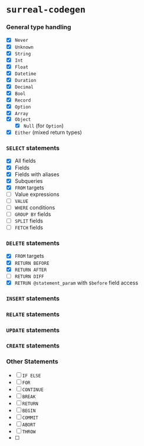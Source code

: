 # `surreal-codegen`


### General type handling
- [x] `Never`
- [x] `Unknown`
- [x] `String`
- [x] `Int`
- [x] `Float`
- [x] `Datetime`
- [x] `Duration`
- [x] `Decimal`
- [x] `Bool`
- [x] `Record`
- [x] `Option`
- [x] `Array`
- [x] `Object`
  - [x] `Null` (for `Option`)
- [x] `Either` (mixed return types)

### `SELECT` statements
- [x] All fields
- [x] Fields
- [x] Fields with aliases
- [x] Subqueries
- [x] `FROM` targets
- [ ] Value expressions
- [ ] `VALUE`
- [ ] `WHERE` conditions
- [ ] `GROUP BY` fields
- [ ] `SPLIT` fields
- [ ] `FETCH` fields

### `DELETE` statements
- [x] `FROM` targets
- [x] `RETURN BEFORE`
- [x] `RETURN AFTER`
- [ ] `RETURN DIFF`
- [x] `RETRUN @statement_param` with `$before` field access

### `INSERT` statements


### `RELATE` statements


### `UPDATE` statements


### `CREATE` statements


### Other Statements
- [ ] `IF ELSE`
- [ ] `FOR`
- [ ] `CONTINUE`
- [ ] `BREAK`
- [ ] `RETURN`
- [ ] `BEGIN`
- [ ] `COMMIT`
- [ ] `ABORT`
- [ ] `THROW`
- [ ]